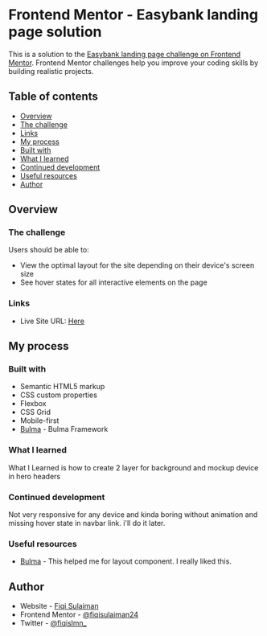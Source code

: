 # Frontend Mentor - Easybank landing page solution

This is a solution to the [Easybank landing page challenge on Frontend Mentor](https://www.frontendmentor.io/challenges/easybank-landing-page-WaUhkoDN). Frontend Mentor challenges help you improve your coding skills by building realistic projects. 

## Table of contents

- [Overview](#overview)
- [The challenge](#the-challenge)
- [Links](#links)
- [My process](#my-process)
- [Built with](#built-with)
- [What I learned](#what-i-learned)
- [Continued development](#continued-development)
- [Useful resources](#useful-resources)
- [Author](#author)

## Overview

### The challenge

Users should be able to:

- View the optimal layout for the site depending on their device's screen size
- See hover states for all interactive elements on the page

### Links

- Live Site URL: [Here](https://fiqisulaiman24.github.io/easybank)

## My process

### Built with

- Semantic HTML5 markup
- CSS custom properties
- Flexbox
- CSS Grid
- Mobile-first
- [Bulma](https://bulma.io/) - Bulma Framework

### What I learned

What I Learned is how to create 2 layer for background and mockup device in hero headers 

### Continued development

Not very responsive for any device and kinda boring without animation and missing hover state in navbar link. i'll do it later.

### Useful resources

- [Bulma](https://www.bulma.io) - This helped me for layout component. I really liked this.

## Author

- Website - [Fiqi Sulaiman](https://www.fiqisulaiman24.github.io/)
- Frontend Mentor - [@fiqisulaiman24](https://www.frontendmentor.io/profile/fiqisulaiman24)
- Twitter - [@fiqislmn_](https://www.twitter.com/fiqislmn_)